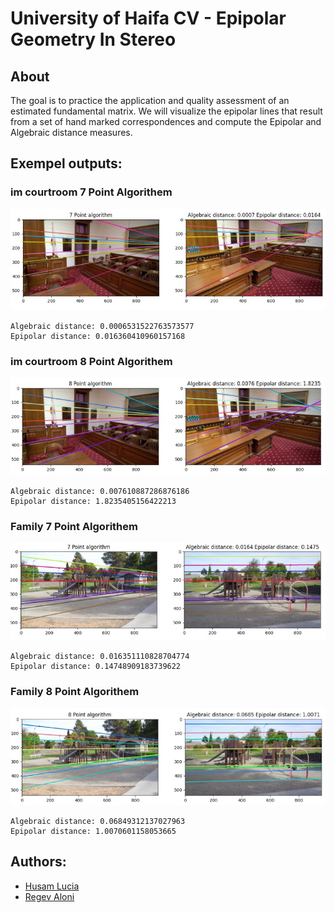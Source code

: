 # University of Haifa CV - Epipolar Geometry In Stereo

## About
The goal is to practice the application and quality assessment of an estimated fundamental matrix. We will visualize the epipolar lines that result from a set of hand marked correspondences and compute the Epipolar and Algebraic distance measures.

## Exempel outputs:
### im courtroom 7 Point Algorithem
![im_courtroom_7point_algorithem](./outputs/im_courtroom_7point_algorithem.jpg?raw=true)
```
Algebraic distance: 0.0006531522763573577
Epipolar distance: 0.016360410960157168
```


### im courtroom 8 Point Algorithem
![im_courtroom_8point_algorithem](./outputs/im_courtroom_8point_algorithem.jpg?raw=true)
```
Algebraic distance: 0.007610887286876186
Epipolar distance: 1.8235405156422213
```


### Family 7 Point Algorithem
![im_family_7point_algorithem](./outputs/im_family_7point_algorithem.jpg?raw=true)
```
Algebraic distance: 0.016351110828704774
Epipolar distance: 0.14748909183739622
```

### Family 8 Point Algorithem
![im_family_8point_algorithem](./outputs/im_family_8point_algorithem.jpg?raw=true)
```
Algebraic distance: 0.06849312137027963
Epipolar distance: 1.0070601158053665
```


## Authors:
- [Husam Lucia](https://www.linkedin.com/in/husam-lucia-6841b51a3)
- [Regev Aloni](https://www.linkedin.com/in/aloniregev)
